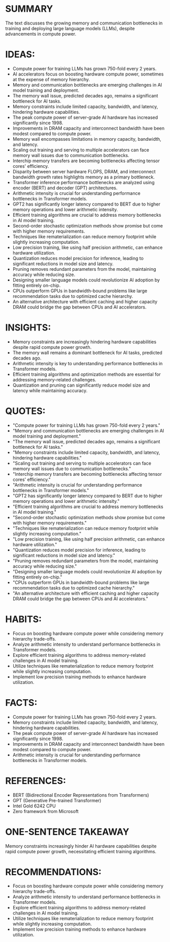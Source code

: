 # SUMMARY
The text discusses the growing memory and communication bottlenecks in training and deploying large language models (LLMs), despite advancements in compute power.

# IDEAS:
- Compute power for training LLMs has grown 750-fold every 2 years.
- AI accelerators focus on boosting hardware compute power, sometimes at the expense of memory hierarchy.
- Memory and communication bottlenecks are emerging challenges in AI model training and deployment.
- The memory wall issue, predicted decades ago, remains a significant bottleneck for AI tasks.
- Memory constraints include limited capacity, bandwidth, and latency, hindering hardware capabilities.
- The peak compute power of server-grade AI hardware has increased significantly since 1998.
- Improvements in DRAM capacity and interconnect bandwidth have been modest compared to compute power.
- Memory wall encompasses limitations in memory capacity, bandwidth, and latency.
- Scaling out training and serving to multiple accelerators can face memory wall issues due to communication bottlenecks.
- Interchip memory transfers are becoming bottlenecks affecting tensor cores' efficiency.
- Disparity between server hardware FLOPS, DRAM, and interconnect bandwidth growth rates highlights memory as a primary bottleneck.
- Transformer inference performance bottlenecks are analyzed using encoder (BERT) and decoder (GPT) architectures.
- Arithmetic intensity is crucial for understanding performance bottlenecks in Transformer models.
- GPT2 has significantly longer latency compared to BERT due to higher memory operations and lower arithmetic intensity.
- Efficient training algorithms are crucial to address memory bottlenecks in AI model training.
- Second-order stochastic optimization methods show promise but come with higher memory requirements.
- Techniques like rematerialization can reduce memory footprint while slightly increasing computation.
- Low precision training, like using half precision arithmetic, can enhance hardware utilization.
- Quantization reduces model precision for inference, leading to significant reductions in model size and latency.
- Pruning removes redundant parameters from the model, maintaining accuracy while reducing size.
- Designing smaller language models could revolutionize AI adoption by fitting entirely on-chip.
- CPUs outperform GPUs in bandwidth-bound problems like large recommendation tasks due to optimized cache hierarchy.
- An alternative architecture with efficient caching and higher capacity DRAM could bridge the gap between CPUs and AI accelerators.

# INSIGHTS:
- Memory constraints are increasingly hindering hardware capabilities despite rapid compute power growth.
- The memory wall remains a dominant bottleneck for AI tasks, predicted decades ago.
- Arithmetic intensity is key to understanding performance bottlenecks in Transformer models.
- Efficient training algorithms and optimization methods are essential for addressing memory-related challenges.
- Quantization and pruning can significantly reduce model size and latency while maintaining accuracy.

# QUOTES:
- "Compute power for training LLMs has grown 750-fold every 2 years."
- "Memory and communication bottlenecks are emerging challenges in AI model training and deployment."
- "The memory wall issue, predicted decades ago, remains a significant bottleneck for AI tasks."
- "Memory constraints include limited capacity, bandwidth, and latency, hindering hardware capabilities."
- "Scaling out training and serving to multiple accelerators can face memory wall issues due to communication bottlenecks."
- "Interchip memory transfers are becoming bottlenecks affecting tensor cores' efficiency."
- "Arithmetic intensity is crucial for understanding performance bottlenecks in Transformer models."
- "GPT2 has significantly longer latency compared to BERT due to higher memory operations and lower arithmetic intensity."
- "Efficient training algorithms are crucial to address memory bottlenecks in AI model training."
- "Second-order stochastic optimization methods show promise but come with higher memory requirements."
- "Techniques like rematerialization can reduce memory footprint while slightly increasing computation."
- "Low precision training, like using half precision arithmetic, can enhance hardware utilization."
- "Quantization reduces model precision for inference, leading to significant reductions in model size and latency."
- "Pruning removes redundant parameters from the model, maintaining accuracy while reducing size."
- "Designing smaller language models could revolutionize AI adoption by fitting entirely on-chip."
- "CPUs outperform GPUs in bandwidth-bound problems like large recommendation tasks due to optimized cache hierarchy."
- "An alternative architecture with efficient caching and higher capacity DRAM could bridge the gap between CPUs and AI accelerators."

# HABITS:
- Focus on boosting hardware compute power while considering memory hierarchy trade-offs.
- Analyze arithmetic intensity to understand performance bottlenecks in Transformer models.
- Explore efficient training algorithms to address memory-related challenges in AI model training.
- Utilize techniques like rematerialization to reduce memory footprint while slightly increasing computation.
- Implement low precision training methods to enhance hardware utilization.

# FACTS:
- Compute power for training LLMs has grown 750-fold every 2 years.
- Memory constraints include limited capacity, bandwidth, and latency, hindering hardware capabilities.
- The peak compute power of server-grade AI hardware has increased significantly since 1998.
- Improvements in DRAM capacity and interconnect bandwidth have been modest compared to compute power.
- Arithmetic intensity is crucial for understanding performance bottlenecks in Transformer models.

# REFERENCES:
- BERT (Bidirectional Encoder Representations from Transformers)
- GPT (Generative Pre-trained Transformer)
- Intel Gold 6242 CPU
- Zero framework from Microsoft

# ONE-SENTENCE TAKEAWAY
Memory constraints increasingly hinder AI hardware capabilities despite rapid compute power growth, necessitating efficient training algorithms.

# RECOMMENDATIONS:
- Focus on boosting hardware compute power while considering memory hierarchy trade-offs.
- Analyze arithmetic intensity to understand performance bottlenecks in Transformer models.
- Explore efficient training algorithms to address memory-related challenges in AI model training.
- Utilize techniques like rematerialization to reduce memory footprint while slightly increasing computation.
- Implement low precision training methods to enhance hardware utilization.